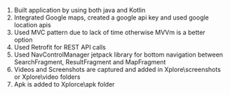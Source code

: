 1. Built application by using both java and Kotlin
2. Integrated Google maps, created a google api key and used google location apis
3. Used MVC pattern due to lack of time otherwise MVVm is a better option
4. Used Retrofit for REST API calls
5. Used NavControlManager jetpack library for bottom navigation between SearchFragment, ResultFragment and MapFragment
6. Videos and Screenshots are captured and added in Xplore\screenshots or Xplore\video folders
7. Apk is added to Xplorce\apk folder